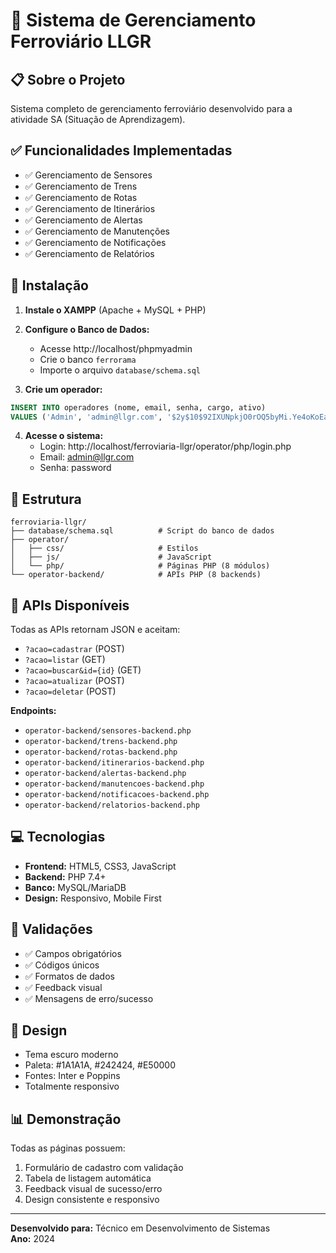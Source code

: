 # 🚆 Sistema de Gerenciamento Ferroviário LLGR

## 📋 Sobre o Projeto

Sistema completo de gerenciamento ferroviário desenvolvido para a atividade SA (Situação de Aprendizagem).

## ✅ Funcionalidades Implementadas

- ✅ Gerenciamento de Sensores
- ✅ Gerenciamento de Trens
- ✅ Gerenciamento de Rotas
- ✅ Gerenciamento de Itinerários
- ✅ Gerenciamento de Alertas
- ✅ Gerenciamento de Manutenções
- ✅ Gerenciamento de Notificações
- ✅ Gerenciamento de Relatórios

## 🚀 Instalação

1. **Instale o XAMPP** (Apache + MySQL + PHP)

2. **Configure o Banco de Dados:**
   - Acesse http://localhost/phpmyadmin
   - Crie o banco `ferrorama`
   - Importe o arquivo `database/schema.sql`

3. **Crie um operador:**
```sql
INSERT INTO operadores (nome, email, senha, cargo, ativo) 
VALUES ('Admin', 'admin@llgr.com', '$2y$10$92IXUNpkjO0rOQ5byMi.Ye4oKoEa3Ro9llC/.og/at2.uheWG/igi', 'Administrador', TRUE);
```

4. **Acesse o sistema:**
   - Login: http://localhost/ferroviaria-llgr/operator/php/login.php
   - Email: admin@llgr.com
   - Senha: password

## 📁 Estrutura

```
ferroviaria-llgr/
├── database/schema.sql          # Script do banco de dados
├── operator/
│   ├── css/                     # Estilos
│   ├── js/                      # JavaScript
│   └── php/                     # Páginas PHP (8 módulos)
└── operator-backend/            # APIs PHP (8 backends)
```

## 🔌 APIs Disponíveis

Todas as APIs retornam JSON e aceitam:
- `?acao=cadastrar` (POST)
- `?acao=listar` (GET)
- `?acao=buscar&id={id}` (GET)
- `?acao=atualizar` (POST)
- `?acao=deletar` (POST)

**Endpoints:**
- `operator-backend/sensores-backend.php`
- `operator-backend/trens-backend.php`
- `operator-backend/rotas-backend.php`
- `operator-backend/itinerarios-backend.php`
- `operator-backend/alertas-backend.php`
- `operator-backend/manutencoes-backend.php`
- `operator-backend/notificacoes-backend.php`
- `operator-backend/relatorios-backend.php`

## 💻 Tecnologias

- **Frontend:** HTML5, CSS3, JavaScript
- **Backend:** PHP 7.4+
- **Banco:** MySQL/MariaDB
- **Design:** Responsivo, Mobile First

## 📝 Validações

- ✅ Campos obrigatórios
- ✅ Códigos únicos
- ✅ Formatos de dados
- ✅ Feedback visual
- ✅ Mensagens de erro/sucesso

## 🎨 Design

- Tema escuro moderno
- Paleta: #1A1A1A, #242424, #E50000
- Fontes: Inter e Poppins
- Totalmente responsivo

## 📊 Demonstração

Todas as páginas possuem:
1. Formulário de cadastro com validação
2. Tabela de listagem automática
3. Feedback visual de sucesso/erro
4. Design consistente e responsivo

---

**Desenvolvido para:** Técnico em Desenvolvimento de Sistemas  
**Ano:** 2024
